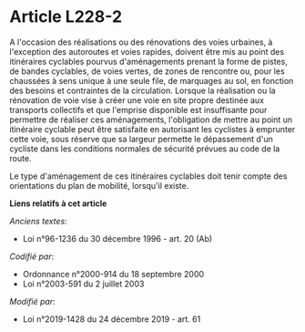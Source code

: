 # Article L228-2

A l'occasion des réalisations ou des rénovations des voies urbaines, à l'exception des autoroutes et voies rapides, doivent
être mis au point des itinéraires cyclables pourvus d'aménagements prenant la forme de pistes, de bandes cyclables, de voies
vertes, de zones de rencontre ou, pour les chaussées à sens unique à une seule file, de marquages au sol, en fonction des
besoins et contraintes de la circulation. Lorsque la réalisation ou la rénovation de voie vise à créer une voie en site
propre destinée aux transports collectifs et que l'emprise disponible est insuffisante pour permettre de réaliser ces
aménagements, l'obligation de mettre au point un itinéraire cyclable peut être satisfaite en autorisant les cyclistes à
emprunter cette voie, sous réserve que sa largeur permette le dépassement d'un cycliste dans les conditions normales de
sécurité prévues au code de la route.

Le type d'aménagement de ces itinéraires cyclables doit tenir compte des orientations du plan de mobilité, lorsqu'il existe.

**Liens relatifs à cet article**

_Anciens textes_:

  - Loi n°96-1236 du 30 décembre 1996 - art. 20 (Ab)

_Codifié par_:

  - Ordonnance n°2000-914 du 18 septembre 2000
  - Loi n°2003-591 du 2 juillet 2003

_Modifié par_:

  - Loi n°2019-1428 du 24 décembre 2019 - art. 61
